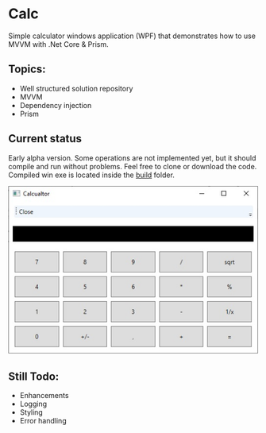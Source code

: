 # Calc
Simple calculator windows application (WPF) that demonstrates how to use MVVM with .Net Core & Prism.

## Topics:

- Well structured solution repository
- MVVM
- Dependency injection
- Prism

## Current status
Early alpha version. Some operations are not implemented yet, but it should compile and run without problems.
Feel free to clone or download the code. Compiled win exe is located inside the <a href="https://github.com/wdefender/calc/tree/master/build">build</a> folder. 

<img alt="Calc screenshot" width="525" heigth="350" src="https://github.com/wdefender/calc/blob/master/calc.jpg">

## Still Todo:

- Enhancements
- Logging
- Styling
- Error handling
